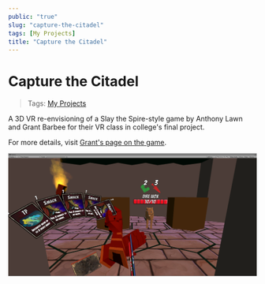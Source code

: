 ```yaml
---
public: "true"
slug: "capture-the-citadel"
tags: [My Projects]
title: "Capture the Citadel"
---
```

# Capture the Citadel

> Tags: [My Projects](/garden/my-projects/index.md)

A 3D VR re-envisioning of a Slay the Spire-style game by Anthony Lawn and Grant Barbee for their VR class in college's final project.

For more details, visit [Grant's page on the game](https://grantcbarbee.github.io/conquer-the-citadel.html).

![screenshot.png](/garden/screenshot_1717381273245_0.png)